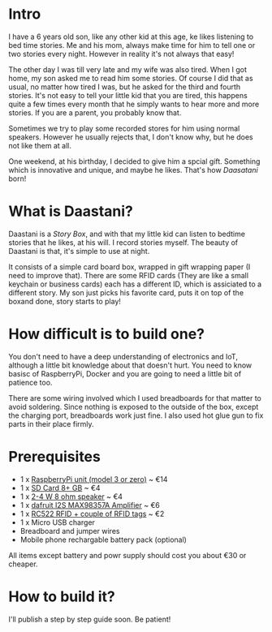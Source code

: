 # Intro

I have a 6 years old son, like any other kid at this age, ke likes listening to bed time stories.
Me and his mom, always make time for him to tell one or two stories every night. However in reality it's not always that easy!

The other day I was till very late and my wife was also tired. When I got home, my son asked me to read him some stories.
Of course I did that as usual, no matter how tired I was, but he asked for the third and fourth stories.
It's not easy to tell your little kid that you are tired, this happens quite a few times every month that he simply wants to 
hear more and more stories. If you are a parent, you probably know that.

Sometimes we try to play some recorded stores for him using normal speakers.
However he usually rejects that, I don't know why, but he does not like them at all.

One weekend, at his birthday, I decided to give him a spcial gift. Something which is innovative and unique, and maybe he likes.
That's how *Daasatani* born!

# What is Daastani?

Daastani is a *Story Box*, and with that my little kid can listen to bedtime stories that he likes, at his will.
I record stories myself. The beauty of Daastani is that, it's simple to use at night. 

It consists of a simple card board box, wrapped in gift wrapping paper (I need to improve that). There are some RFID cards 
(They are like a small keychain or business cards) each has a different ID, which is assiciated to 
a different story. My son just picks his favorite card, puts it on top of the boxand done, story starts to play!

# How difficult is to build one?

You don't need to have a deep understanding of electronics and IoT, although a little bit knowledge about that doesn't hurt.
You need to know basisc of RaspberryPi, Docker and you are going to need a little bit of patience too.

There are some wiring involved which I used breadboards for that matter to avoid soldering.
Since nothing is exposed to the outside of the box, except the charging port, breadboards work just fine.
I also used hot glue gun to fix parts in their place firmly.

# Prerequisites

* 1 x [RaspberryPi unit (model 3 or zero)](https://www.adafruit.com/product/3708) ~ €14
* 1 x [SD Card 8+ GB](https://www.google.de/search?tbm=shop&q=sd+card+9gb) ~ €4
* 1 x [2-4 W 8 ohm speaker](https://www.amazon.de/gp/product/B00Y0IZD5K/) ~ €4
* 1 x [dafruit I2S MAX98357A Amplifier](https://www.adafruit.com/product/3006) ~ €6
* 1 x [RC522 RFID + couple of RFID tags](https://www.google.de/search?tbm=shop&q=rc522+rfid&oq=rc522+rfid) ~ €2
* 1 x Micro USB charger
* Breadboard and jumper wires
* Mobile phone rechargable battery pack (optional)

All items except battery and powr supply should cost you about €30 or cheaper.


# How to build it?

I'll publish a step by step guide soon. Be patient!
